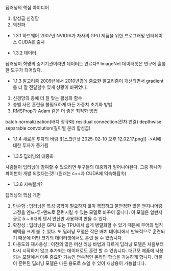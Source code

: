 딥러닝의 핵심 아이디어
1. 합성곱 신경망
2. 역전파

- 1.3.1 하드웨어
2007년 NVIDIA가 자사의 GPU 제품을 위한 프로그래밍 인터페이스 CUDA를 출시

- 1.3.2 데이터

딥러닝이 혁명의 증기기관이라면 데이터는 연료다!!
ImageNet 데이터셋은 연구에 훌륭한 도구가 되어줬다.

- 1.1.3 알고리즘
2009년에서 2010년경에 중요한 알고리즘이 개선되면서 gradient를 더 잘 전달할수 있게 상황이 바뀌었다.

1. 신경망의 층에 더 잘 맞는 활성화 함수
2. 층별 사전 훈련을 불필요하게 마든 가중치 초기화 방법
3. RMSProp과 Adam 같은 더 좋은 최적화 방법

batch normalizeation(배치 정규화)
residual connection(잔차 연결)
depthwise separable convolution(깊이별 분리 합성곱)

- 1.1.4 새로운 투자의 바람
![[스크린샷 2025-02-10 오후 12.02.17.png]]
->AI에 대한 투자가 증가됨

- 1.3.5 딥러닝의 대중화

사람들이 딥러닝에 참여할 수 있으려면 두구들의 대중화가 일어나야된다.
그중 하나가 파이썬이 개발 되었다는것!! (원래는 c++과 CUDA에 익숙해됨!!))

- 1.3.6 지속될까?

딥러닝의 핵심 개면
1. 단순함 : 딥러닝은 특성 공학이 필요하지 않아 복잡하고 불안정한 많은 엔지니어링 과정을 엔드-투-엔드로 훈련시킬 수 있는 모델로 바꾸어 줍니다. 이 모델은 일반저긍로 5 ~ 6개의 텐서 연산만 사용하여 만들 수 있다.
2. 확장성 : 딥러닝은 GPU 또는 TPU에서 쉽게 병렬화할 수 있기 때문에 무어의 법칙 혜택을 크게 볼 수 있다. 또 딥러닝 모델은 작은 배치 데이터에서 반복적으로 훈련되기 때문에 어떤 크기의 데이터셋에서도 훈련 될 수 있습니다. 
3. 다용도와 재사용성 : 이전의 많은 머신 러닝 바법과 다르게 딥러닝 모델은 처음부터 다시 시작하지 않고 추가되는 데이터로도 훈련 할 수 있습니다. 대규모 제품에 사용되는 모델에서 아주 중요한 기능인 연속적인 온라인 학습을 가능하게 합니다. 더불어 훈련된 딥러닝 모델은 다른 용도로 쓰일 수 있어 재상용이 가능합니다. 


